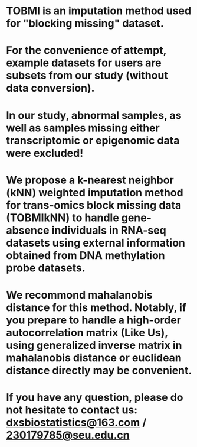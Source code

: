 # TOBMI is an imputation method used for "blocking missing" dataset. 
# For the convenience of attempt, example datasets for users are subsets from our study (without data conversion).
# In our study, abnormal samples, as well as samples missing either transcriptomic or epigenomic data were excluded!
# We propose a k-nearest neighbor (kNN) weighted imputation method for trans-omics block missing data (TOBMIkNN) to handle gene-absence     individuals in RNA-seq datasets using external information obtained from DNA methylation probe datasets.
# We recommond mahalanobis distance for this method. Notably, if you prepare to handle a high-order autocorrelation matrix (Like Us),       using generalized inverse matrix in mahalanobis distance or euclidean distance directly may be convenient.
# If you have any question, please do not hesitate to contact us: dxsbiostatistics@163.com  /  230179785@seu.edu.cn
